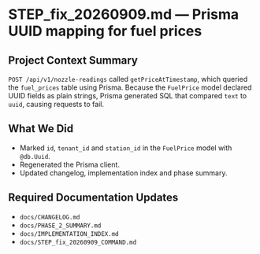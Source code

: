 # STEP_fix_20260909.md — Prisma UUID mapping for fuel prices

## Project Context Summary
`POST /api/v1/nozzle-readings` called `getPriceAtTimestamp`, which queried the `fuel_prices` table using Prisma. Because the `FuelPrice` model declared UUID fields as plain strings, Prisma generated SQL that compared `text` to `uuid`, causing requests to fail.

## What We Did
- Marked `id`, `tenant_id` and `station_id` in the `FuelPrice` model with `@db.Uuid`.
- Regenerated the Prisma client.
- Updated changelog, implementation index and phase summary.

## Required Documentation Updates
- `docs/CHANGELOG.md`
- `docs/PHASE_2_SUMMARY.md`
- `docs/IMPLEMENTATION_INDEX.md`
- `docs/STEP_fix_20260909_COMMAND.md`

